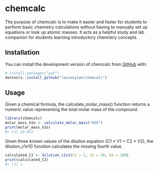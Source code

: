 
<!-- README.md is generated from README.Rmd. Please edit that file -->

# chemcalc

<!-- badges: start -->
<!-- badges: end -->

The purpose of chemcalc is to make it easier and faster for students to
perform basic chemistry calculations without having to manually set up
equations or look up atomic masses. It acts as a helpful study and lab
companion for students learning introductory chemistry concepts.

## Installation

You can install the development version of chemcalc from
[GitHub](https://github.com/) with:

``` r
# install.packages("pak")
devtools::install_github("laurenylee/chemcalc")
```

## Usage

Given a chemical formula, the calculate_molar_mass() function returns a
numeric value representing the total molar mass of the compound.

``` r
library(chemcalc)
molar_mass_h2o <- calculate_molar_mass("H2O")
print(molar_mass_h2o)
#> [1] 18.015
```

Given three known values of the dilution equation (C1 \* V1 = C2 \* V2),
the dilution_c1v1() function calculates the missing fourth value.

``` r
calculated_C2 <- dilution_c1v1(C1 = 2, V1 = 50, V2 = 100)
print(calculated_C2)
#> [1] 1
```
